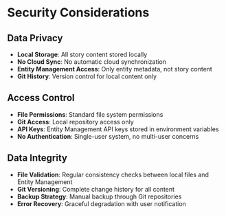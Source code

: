 # Security Considerations

## Data Privacy

- **Local Storage**: All story content stored locally
- **No Cloud Sync**: No automatic cloud synchronization
- **Entity Management Access**: Only entity metadata, not story content
- **Git History**: Version control for local content only

## Access Control

- **File Permissions**: Standard file system permissions
- **Git Access**: Local repository access only
- **API Keys**: Entity Management API keys stored in environment variables
- **No Authentication**: Single-user system, no multi-user concerns

## Data Integrity

- **File Validation**: Regular consistency checks between local files and Entity Management
- **Git Versioning**: Complete change history for all content
- **Backup Strategy**: Manual backup through Git repositories
- **Error Recovery**: Graceful degradation with user notification
